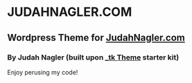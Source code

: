 JUDAHNAGLER.COM
===============

Wordpress Theme for [JudahNagler.com](http://www.judahnagler.com/)
------------------------------------------------------------------  

### By Judah Nagler (built upon [_tk Theme](http://themekraft.com/tk-wordpress-bootstrap-starter-theme/) starter kit)  

Enjoy perusing my code!